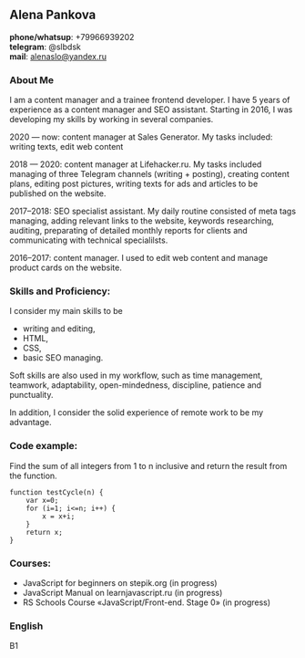 ## Alena Pankova 
**phone/whatsup**: +79966939202  
**telegram**: @slbdsk  
**mail**: alenaslo@yandex.ru

### About Me
I am a content manager and a trainee frontend developer. I have 5 years of experience as a content manager and SEO assistant. Starting in 2016, I was developing my skills by working in several companies.

2020 — now: content manager at Sales Generator. My tasks included: writing texts, edit web content 

2018 — 2020: content manager at Lifehacker.ru. My tasks included managing of three Telegram channels (writing + posting), creating content plans, editing post pictures, writing texts for ads and articles to be published on the website.

2017–2018: SEO specialist assistant. My daily routine consisted of meta tags managing, adding relevant links to the website, keywords researching, auditing, preparating of detailed monthly reports for clients and communicating with technical specialilsts.

2016–2017: content manager. I used to edit web content and manage product cards on the website.

### Skills and Proficiency:

I consider my main skills to be 
* writing and editing, 
* HTML,
* CSS, 
* basic SEO managing. 

Soft skills are also used in my workflow, such as time management, teamwork, adaptability, open-mindedness, discipline, patience and punctuality.

In addition, I consider the solid experience of remote work to be my advantage.

### Code example:

Find the sum of all integers from 1 to n inclusive and return the result from the function.

``` 
function testCycle(n) {
    var x=0;
    for (i=1; i<=n; i++) {
        x = x+i;
    }
    return x;
}
```

### Courses:
* JavaScript for beginners on stepik.org (in progress)
* JavaScript Manual on learnjavascript.ru (in progress)
* RS Schools Course «JavaScript/Front-end. Stage 0» (in progress)

### English

B1

